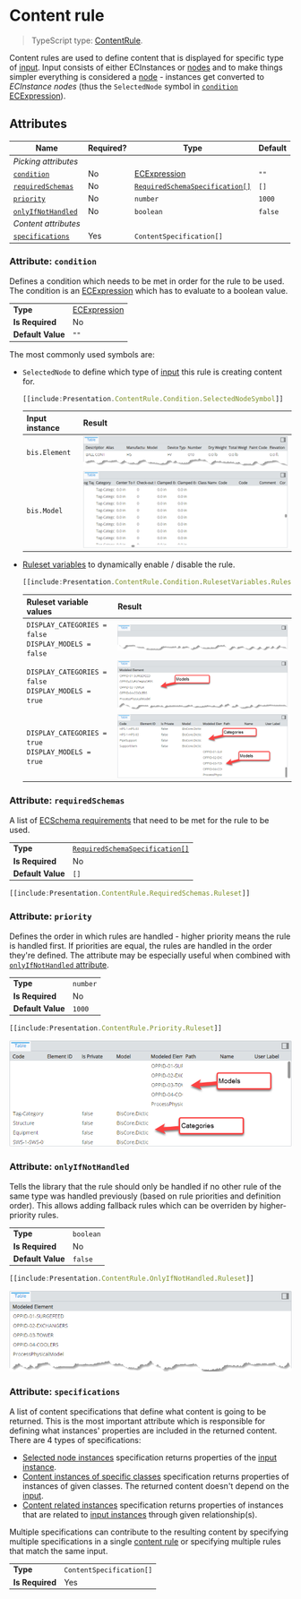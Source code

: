 # Content rule

> TypeScript type: [ContentRule]($presentation-common).

Content rules are used to define content that is displayed for specific type of [input](./Terminology.md#input-instance). Input consists of either ECInstances or [nodes](../hierarchies/Terminology.md#node) and to make things simpler everything is considered a [node](../hierarchies/Terminology.md#node) - instances get converted to *ECInstance nodes* (thus the `SelectedNode` symbol in [`condition` ECExpression](./ECExpressions.md#rule-condition)).

## Attributes

| Name                                              | Required? | Type                                                                 | Default |
| ------------------------------------------------- | --------- | -------------------------------------------------------------------- | ------- |
| *Picking attributes*                              |
| [`condition`](#attribute-condition)               | No        | [ECExpression](./ECExpressions.md#rule-condition)                    | `""`    |
| [`requiredSchemas`](#attribute-requiredschemas)   | No        | [`RequiredSchemaSpecification[]`](../RequiredSchemaSpecification.md) | `[]`    |
| [`priority`](#attribute-priority)                 | No        | `number`                                                             | `1000`  |
| [`onlyIfNotHandled`](#attribute-onlyifnothandled) | No        | `boolean`                                                            | `false` |
| *Content attributes*                              |
| [`specifications`](#attribute-specifications)     | Yes       | `ContentSpecification[]`                                             |         |

### Attribute: `condition`

Defines a condition which needs to be met in order for the rule to be used. The condition is an [ECExpression](./ECExpressions.md#rule-condition) which has to evaluate to a boolean value.

|                   |                                                   |
| ----------------- | ------------------------------------------------- |
| **Type**          | [ECExpression](./ECExpressions.md#rule-condition) |
| **Is Required**   | No                                                |
| **Default Value** | `""`                                              |

The most commonly used symbols are:

- `SelectedNode` to define which type of [input](./Terminology.md#input-instance) this rule is creating content for.

  ```ts
  [[include:Presentation.ContentRule.Condition.SelectedNodeSymbol]]
  ```

  | Input instance | Result                                                                                                                                       |
  | -------------- | -------------------------------------------------------------------------------------------------------------------------------------------- |
  | `bis.Element`  | ![Example of using SelectedNode symbol in rule condition for bis.Element](./media/element-content-with-selectednode-symbol-in-condition.png) |
  | `bis.Model`    | ![Example of using SelectedNode symbol in rule condition for bis.Model](./media/model-content-with-selectednode-symbol-in-condition.png)     |

- [Ruleset variables](../advanced/RulesetVariables.md#using-variables-in-rule-condition) to dynamically enable / disable the rule.

  ```ts
  [[include:Presentation.ContentRule.Condition.RulesetVariables.Ruleset]]
  ```

  | Ruleset variable values                                    | Result                                                                                                                         |
  | ---------------------------------------------------------- | ------------------------------------------------------------------------------------------------------------------------------ |
  | `DISPLAY_CATEGORIES = false`<br />`DISPLAY_MODELS = false` | ![Example of using ruleset variables in rule condition](./media/content-empty-table.png)                                       |
  | `DISPLAY_CATEGORIES = false`<br />`DISPLAY_MODELS = true`  | ![Example of using ruleset variables in rule condition](./media/content-with-ruleset-variables-in-condition-partially-set.png) |
  | `DISPLAY_CATEGORIES = true`<br />`DISPLAY_MODELS = true`   | ![Example of using ruleset variables in rule condition](./media/content-with-ruleset-variables-in-condition-fully-set.png)     |

### Attribute: `requiredSchemas`

A list of [ECSchema requirements](../RequiredSchemaSpecification.md) that need to be met for the rule to be used.

|                   |                                                                      |
| ----------------- | -------------------------------------------------------------------- |
| **Type**          | [`RequiredSchemaSpecification[]`](../RequiredSchemaSpecification.md) |
| **Is Required**   | No                                                                   |
| **Default Value** | `[]`                                                                 |

```ts
[[include:Presentation.ContentRule.RequiredSchemas.Ruleset]]
```

### Attribute: `priority`

Defines the order in which rules are handled - higher priority means the rule is handled first. If priorities are equal, the rules are handled in the order they're defined. The attribute may be especially useful when combined with [`onlyIfNotHandled` attribute](#attribute-onlyifnothandled).

|                   |          |
| ----------------- | -------- |
| **Type**          | `number` |
| **Is Required**   | No       |
| **Default Value** | `1000`   |

```ts
[[include:Presentation.ContentRule.Priority.Ruleset]]
```

![Example of using priority attribute](./media/content-with-priority-attribute.png)

### Attribute: `onlyIfNotHandled`

Tells the library that the rule should only be handled if no other rule of the same type was handled previously (based on rule priorities and definition order). This allows adding fallback rules which can be overriden by higher-priority rules.

|                   |           |
| ----------------- | --------- |
| **Type**          | `boolean` |
| **Is Required**   | No        |
| **Default Value** | `false`   |

```ts
[[include:Presentation.ContentRule.OnlyIfNotHandled.Ruleset]]
```

![Example of using onlyIfNotHandled attribute](./media/content-with-onlyifnothandled-attribute.png)

### Attribute: `specifications`

A list of content specifications that define what content is going to be returned. This is the most important attribute which is responsible for defining what instances' properties are included in the returned content. There are 4 types of specifications:

- [Selected node instances](./SelectedNodeInstances.md) specification returns properties of the [input instance](./Terminology.md#input-instance).
- [Content instances of specific classes](./contentInstancesOfSpecificClasses.md) specification returns properties of instances of given classes. The returned content doesn't depend on the [input](./Terminology.md#input-instance).
- [Content related instances](./contentRelatedInstances.md) specification returns properties of instances that are related to [input instances](./Terminology.md#input-instance) through given relationship(s).

Multiple specifications can contribute to the resulting content by specifying multiple specifications in a single [content rule](./contentRule.md) or specifying multiple rules that match the same input.

|                 |                          |
| --------------- | ------------------------ |
| **Type**        | `ContentSpecification[]` |
| **Is Required** | Yes                      |
